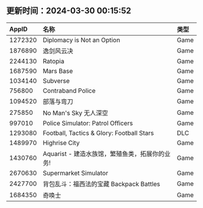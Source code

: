 ## 更新时间：2024-03-30 00:15:52
| AppID | 名称 | 类型  |
| :-------------------- | :----------------------------- | :----------- |
| 1272320 | Diplomacy is Not an Option| Game |
| 1876890 | 逸剑风云决| Game |
| 2244130 | Ratopia| Game |
| 1687590 | Mars Base| Game |
| 1034140 | Subverse| Game |
| 756800 | Contraband Police| Game |
| 1094520 | 部落与弯刀| Game |
| 275850 | No Man's Sky 无人深空| Game |
| 997010 | Police Simulator: Patrol Officers| Game |
| 1293080 | Football, Tactics & Glory: Football Stars| DLC |
| 1489970 | Highrise City| Game |
| 1430760 | Aquarist - 建造水族馆，繁殖鱼类，拓展你的业务!| Game |
| 2670630 | Supermarket Simulator| Game |
| 2427700 | 背包乱斗：福西法的宝藏 Backpack Battles| Game |
| 1684350 | 奇唤士| Game |
